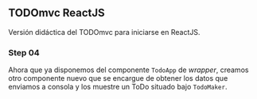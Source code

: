 ## TODOmvc ReactJS

Versión didáctica del TODOmvc para iniciarse en ReactJS.

### Step 04
Ahora que ya disponemos del componente `TodoApp` de *wrapper*, creamos otro componente nuevo que se encargue de obtener los datos que enviamos a consola y los muestre un ToDo situado bajo `TodoMaker`.
